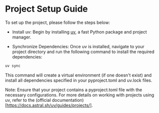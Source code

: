 # Project Setup Guide
To set up the project, please follow the steps below:

- Install uv: Begin by installing [uv](https://docs.astral.sh/uv/getting-started/installation/), a fast Python package and project manager.​
 
- Synchronize Dependencies: Once uv is installed, navigate to your project directory and run the following command to install the required dependencies:​

```bash
uv sync
```
This command will create a virtual environment (if one doesn't exist) and install all dependencies specified in your pyproject.toml and uv.lock files.

Note: Ensure that your project contains a pyproject.toml file with the necessary configurations. For more details on working with projects using uv, refer to the (official documentation)[https://docs.astral.sh/uv/guides/projects/].